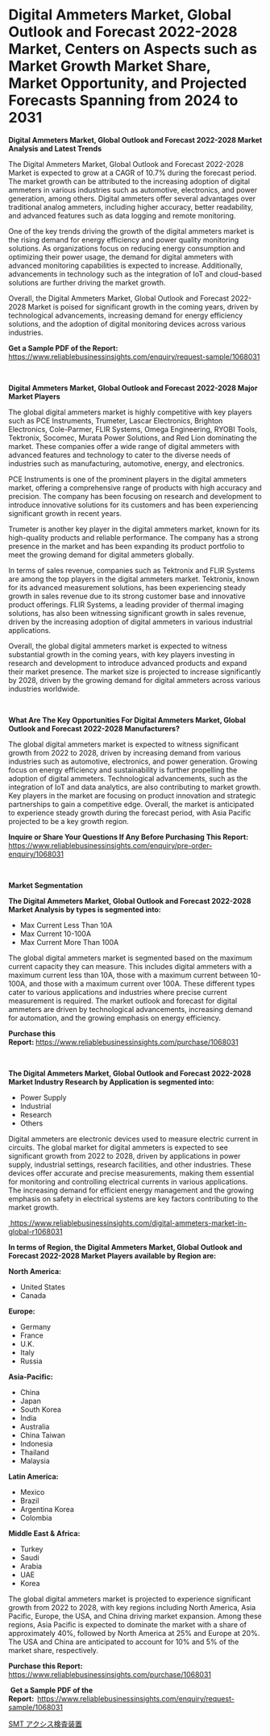 <p><h1>Digital Ammeters Market, Global Outlook and Forecast 2022-2028 Market, Centers on Aspects such as Market Growth Market Share, Market Opportunity, and Projected Forecasts Spanning from 2024 to 2031</h1></p><p><strong>Digital Ammeters Market, Global Outlook and Forecast 2022-2028 Market Analysis and Latest Trends</strong></p>
<p><p>The Digital Ammeters Market, Global Outlook and Forecast 2022-2028 Market is expected to grow at a CAGR of 10.7% during the forecast period. The market growth can be attributed to the increasing adoption of digital ammeters in various industries such as automotive, electronics, and power generation, among others. Digital ammeters offer several advantages over traditional analog ammeters, including higher accuracy, better readability, and advanced features such as data logging and remote monitoring. </p><p>One of the key trends driving the growth of the digital ammeters market is the rising demand for energy efficiency and power quality monitoring solutions. As organizations focus on reducing energy consumption and optimizing their power usage, the demand for digital ammeters with advanced monitoring capabilities is expected to increase. Additionally, advancements in technology such as the integration of IoT and cloud-based solutions are further driving the market growth.</p><p>Overall, the Digital Ammeters Market, Global Outlook and Forecast 2022-2028 Market is poised for significant growth in the coming years, driven by technological advancements, increasing demand for energy efficiency solutions, and the adoption of digital monitoring devices across various industries.</p></p>
<p><strong>Get a Sample PDF of the Report:&nbsp;</strong> <a href="https://www.reliablebusinessinsights.com/enquiry/request-sample/1068031">https://www.reliablebusinessinsights.com/enquiry/request-sample/1068031</a></p>
<p>&nbsp;</p>
<p><strong>Digital Ammeters Market, Global Outlook and Forecast 2022-2028 Major Market Players</strong></p>
<p><p>The global digital ammeters market is highly competitive with key players such as PCE Instruments, Trumeter, Lascar Electronics, Brighton Electronics, Cole-Parmer, FLIR Systems, Omega Engineering, RYOBI Tools, Tektronix, Socomec, Murata Power Solutions, and Red Lion dominating the market. These companies offer a wide range of digital ammeters with advanced features and technology to cater to the diverse needs of industries such as manufacturing, automotive, energy, and electronics.</p><p>PCE Instruments is one of the prominent players in the digital ammeters market, offering a comprehensive range of products with high accuracy and precision. The company has been focusing on research and development to introduce innovative solutions for its customers and has been experiencing significant growth in recent years.</p><p>Trumeter is another key player in the digital ammeters market, known for its high-quality products and reliable performance. The company has a strong presence in the market and has been expanding its product portfolio to meet the growing demand for digital ammeters globally.</p><p>In terms of sales revenue, companies such as Tektronix and FLIR Systems are among the top players in the digital ammeters market. Tektronix, known for its advanced measurement solutions, has been experiencing steady growth in sales revenue due to its strong customer base and innovative product offerings. FLIR Systems, a leading provider of thermal imaging solutions, has also been witnessing significant growth in sales revenue, driven by the increasing adoption of digital ammeters in various industrial applications.</p><p>Overall, the global digital ammeters market is expected to witness substantial growth in the coming years, with key players investing in research and development to introduce advanced products and expand their market presence. The market size is projected to increase significantly by 2028, driven by the growing demand for digital ammeters across various industries worldwide.</p></p>
<p>&nbsp;</p>
<p><strong>What Are The Key Opportunities For Digital Ammeters Market, Global Outlook and Forecast 2022-2028 Manufacturers?</strong></p>
<p><p>The global digital ammeters market is expected to witness significant growth from 2022 to 2028, driven by increasing demand from various industries such as automotive, electronics, and power generation. Growing focus on energy efficiency and sustainability is further propelling the adoption of digital ammeters. Technological advancements, such as the integration of IoT and data analytics, are also contributing to market growth. Key players in the market are focusing on product innovation and strategic partnerships to gain a competitive edge. Overall, the market is anticipated to experience steady growth during the forecast period, with Asia Pacific projected to be a key growth region.</p></p>
<p><strong>Inquire or Share Your Questions If Any Before Purchasing This Report:</strong> <a href="https://www.reliablebusinessinsights.com/enquiry/pre-order-enquiry/1068031">https://www.reliablebusinessinsights.com/enquiry/pre-order-enquiry/1068031</a></p>
<p>&nbsp;</p>
<p><strong>Market Segmentation</strong></p>
<p><strong>The Digital Ammeters Market, Global Outlook and Forecast 2022-2028 Market Analysis by types is segmented into:</strong></p>
<p><ul><li>Max Current Less Than 10A</li><li>Max Current 10-100A</li><li>Max Current More Than 100A</li></ul></p>
<p><p>The global digital ammeters market is segmented based on the maximum current capacity they can measure. This includes digital ammeters with a maximum current less than 10A, those with a maximum current between 10-100A, and those with a maximum current over 100A. These different types cater to various applications and industries where precise current measurement is required. The market outlook and forecast for digital ammeters are driven by technological advancements, increasing demand for automation, and the growing emphasis on energy efficiency.</p></p>
<p><strong>Purchase this Report:&nbsp;</strong><a href="https://www.reliablebusinessinsights.com/purchase/1068031">https://www.reliablebusinessinsights.com/purchase/1068031</a></p>
<p>&nbsp;</p>
<p><strong>The Digital Ammeters Market, Global Outlook and Forecast 2022-2028 Market Industry Research by Application is segmented into:</strong></p>
<p><ul><li>Power Supply</li><li>Industrial</li><li>Research</li><li>Others</li></ul></p>
<p><p>Digital ammeters are electronic devices used to measure electric current in circuits. The global market for digital ammeters is expected to see significant growth from 2022 to 2028, driven by applications in power supply, industrial settings, research facilities, and other industries. These devices offer accurate and precise measurements, making them essential for monitoring and controlling electrical currents in various applications. The increasing demand for efficient energy management and the growing emphasis on safety in electrical systems are key factors contributing to the market growth.</p></p>
<p><a href="https://www.reliablebusinessinsights.com/digital-ammeters-market-in-global-r1068031">&nbsp;https://www.reliablebusinessinsights.com/digital-ammeters-market-in-global-r1068031</a></p>
<p><strong>In terms of Region, the Digital Ammeters Market, Global Outlook and Forecast 2022-2028 Market Players available by Region are:</strong></p>
<p>
    <p> <strong> North America: </strong>
        <ul>
            <li>United States</li>
            <li>Canada</li>
        </ul>
        </p> 
    <p> <strong> Europe: </strong>
        <ul>
            <li>Germany</li>
            <li>France</li>
            <li>U.K.</li>
            <li>Italy</li>
            <li>Russia</li>
        </ul>
        </p> 
    <p> <strong> Asia-Pacific: </strong>
        <ul>
            <li>China</li>
            <li>Japan</li>
            <li>South Korea</li>
            <li>India</li>
            <li>Australia</li>
            <li>China Taiwan</li>
            <li>Indonesia</li>
            <li>Thailand</li>
            <li>Malaysia</li>
        </ul>
        </p> 
    <p> <strong> Latin America: </strong>
        <ul>
            <li>Mexico</li>
            <li>Brazil</li>
            <li>Argentina Korea</li>
            <li>Colombia</li>
        </ul>
        </p> 
    <p> <strong> Middle East & Africa: </strong>
        <ul>
            <li>Turkey</li>
            <li>Saudi</li>
            <li>Arabia</li>
            <li>UAE</li>
            <li>Korea</li>
        </ul>
    </p>
    </p>
<p><p>The global digital ammeters market is projected to experience significant growth from 2022 to 2028, with key regions including North America, Asia Pacific, Europe, the USA, and China driving market expansion. Among these regions, Asia Pacific is expected to dominate the market with a share of approximately 40%, followed by North America at 25% and Europe at 20%. The USA and China are anticipated to account for 10% and 5% of the market share, respectively.</p></p>
<p><strong>Purchase this Report: </strong><a href="https://www.reliablebusinessinsights.com/purchase/1068031">https://www.reliablebusinessinsights.com/purchase/1068031</a></p>
<p>&nbsp;<strong>Get a Sample PDF of the Report:&nbsp;&nbsp;</strong><a href="https://www.reliablebusinessinsights.com/enquiry/request-sample/1068031">https://www.reliablebusinessinsights.com/enquiry/request-sample/1068031</a></p>
<p><strong></strong></p>
<p><p><a href="https://github.com/SimeonBode1/Market-Research-Report-List-1/blob/main/529699487147.md">SMT アクシス検査装置</a></p></p>